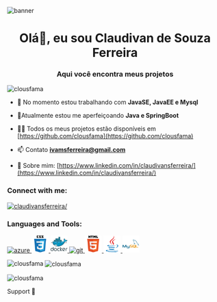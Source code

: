 ![banner](http://www.ung.br/sites/ung.br/files/fields/imagemTopo/noticias/2017/03/sistemas_da_info.jpg)

<h1 align="center">Olá👋, eu sou Claudivan de Souza Ferreira</h1>
<h3 align="center">Aqui você encontra meus projetos</h3>

<p align="left"> <img src="https://komarev.com/ghpvc/?username=clousfama&label=Profile%20views&color=0e75b6&style=flat" alt="clousfama" /> </p>

- 🔭 No momento estou trabalhando com **JavaSE, JavaEE e Mysql**

- 🌱Atualmente estou me aperfeiçoando **Java e SpringBoot**

- 👨‍💻 Todos os meus projetos estão disponíveis em [https://github.com/clousfama](https://github.com/clousfama)

- 📫 Contato **ivamsferreira@gmail.com**

- 📄 Sobre mim: [https://www.linkedin.com/in/claudivansferreira/](https://www.linkedin.com/in/claudivansferreira/)

<h3 align="left">Connect with me:</h3>
<p align="left">
<a href="https://linkedin.com/in/claudivansferreira/" target="blank"><img align="center" src="https://raw.githubusercontent.com/rahuldkjain/github-profile-readme-generator/master/src/images/icons/Social/linked-in-alt.svg" alt="claudivansferreira/" height="30" width="40" /></a>
</p>

<h3 align="left">Languages and Tools:</h3>
<p align="left"> <a href="https://azure.microsoft.com/en-in/" target="_blank" rel="noreferrer"> <img src="https://www.vectorlogo.zone/logos/microsoft_azure/microsoft_azure-icon.svg" alt="azure" width="40" height="40"/> </a> <a href="https://www.w3schools.com/css/" target="_blank" rel="noreferrer"> <img src="https://raw.githubusercontent.com/devicons/devicon/master/icons/css3/css3-original-wordmark.svg" alt="css3" width="40" height="40"/> </a> <a href="https://www.docker.com/" target="_blank" rel="noreferrer"> <img src="https://raw.githubusercontent.com/devicons/devicon/master/icons/docker/docker-original-wordmark.svg" alt="docker" width="40" height="40"/> </a> <a href="https://git-scm.com/" target="_blank" rel="noreferrer"> <img src="https://www.vectorlogo.zone/logos/git-scm/git-scm-icon.svg" alt="git" width="40" height="40"/> </a> <a href="https://www.w3.org/html/" target="_blank" rel="noreferrer"> <img src="https://raw.githubusercontent.com/devicons/devicon/master/icons/html5/html5-original-wordmark.svg" alt="html5" width="40" height="40"/> </a> <a href="https://www.java.com" target="_blank" rel="noreferrer"> <img src="https://raw.githubusercontent.com/devicons/devicon/master/icons/java/java-original.svg" alt="java" width="40" height="40"/> </a> <a href="https://www.mysql.com/" target="_blank" rel="noreferrer"> <img src="https://raw.githubusercontent.com/devicons/devicon/master/icons/mysql/mysql-original-wordmark.svg" alt="mysql" width="40" height="40"/> </a> </p>

<p><img align="left" src="https://github-readme-stats.vercel.app/api/top-langs?username=clousfama&show_icons=true&theme=dark&locale=en&layout=compact" alt="clousfama" /></p>

<p>&nbsp;<img align="center" src="https://github-readme-stats.vercel.app/api?username=clousfama&show_icons=true&theme=dark&locale=en" alt="clousfama" /></p>

<p><img align="center" src="https://github-readme-streak-stats.herokuapp.com/?user=clousfama&theme=dark" alt="clousfama" /></p>

Support 🙏
